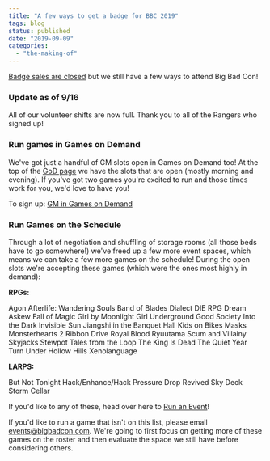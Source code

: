 ```yaml
---
title: "A few ways to get a badge for BBC 2019"
tags: blog
status: published
date: "2019-09-09"
categories: 
  - "the-making-of"
---
```


[Badge sales are closed](https://www.bigbadcon.com/badges-sold-out/) but we still have a few ways to attend Big Bad Con!

### Update as of 9/16

All of our volunteer shifts are now full. Thank you to all of the Rangers who signed up!

### Run games in Games on Demand

We've got just a handful of GM slots open in Games on Demand too! At the top of the [GoD page](https://www.bigbadcon.com/volunteer/gm-god/) we have the slots that are open (mostly morning and evening). If you've got two games you're excited to run and those times work for you, we'd love to have you!

To sign up: [GM in Games on Demand](https://www.bigbadcon.com/volunteer/gm-god/)

### Run Games on the Schedule

Through a lot of negotiation and shuffling of storage rooms (all those beds have to go somewhere!) we've freed up a few more event spaces, which means we can take a few more games on the schedule! During the open slots we're accepting these games (which were the ones most highly in demand):

**RPGs:**

Agon Afterlife: Wandering Souls Band of Blades Dialect DIE RPG Dream Askew Fall of Magic Girl by Moonlight Girl Underground Good Society Into the Dark Invisible Sun Jiangshi in the Banquet Hall Kids on Bikes Masks Monsterhearts 2 Ribbon Drive Royal Blood Ryuutama Scum and Villainy Skyjacks Stewpot Tales from the Loop The King Is Dead The Quiet Year Turn Under Hollow Hills Xenolanguage

**LARPS:**

But Not Tonight Hack/Enhance/Hack Pressure Drop Revived Sky Deck Storm Cellar

If you'd like to any of these, head over here to [Run an Event](https://www.bigbadcon.com/volunteer/run-an-event/)!

If you'd like to run a game that isn't on this list, please email events@bigbadcon.com. We're going to first focus on getting more of these games on the roster and then evaluate the space we still have before considering others.
